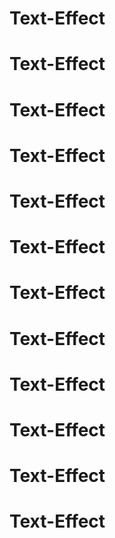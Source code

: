 # Text-Effect
# Text-Effect
# Text-Effect
# Text-Effect
# Text-Effect
# Text-Effect
# Text-Effect
# Text-Effect
# Text-Effect
# Text-Effect
# Text-Effect
# Text-Effect
